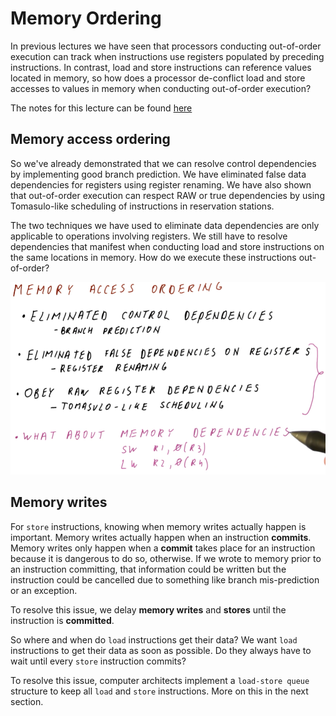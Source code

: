 # Memory Ordering

In previous lectures we have seen that processors conducting out-of-order
execution can track when instructions use registers populated by preceding
instructions. In contrast, load and store instructions can reference values
located in memory, so how does a processor de-conflict load and store accesses
to values in memory when conducting out-of-order execution?

The notes for this lecture can be found [here](./pdf/Lesson9.pdf)

## Memory access ordering

So we've already demonstrated that we can resolve control dependencies by
implementing good branch prediction. We have eliminated false data dependencies
for registers using register renaming. We have also shown that out-of-order
execution can respect RAW or true dependencies by using Tomasulo-like scheduling
of instructions in reservation stations.

The two techniques we have used to eliminate data dependencies are only
applicable to operations involving registers. We still have to resolve
dependencies that manifest when conducting load and store instructions on the
same locations in memory. How do we execute these instructions out-of-order?

![memory-access-ordering](./img/memory-access-ordering.png)

## Memory writes

For `store` instructions, knowing when memory writes actually happen is
important. Memory writes actually happen when an instruction **commits**.
Memory writes only happen when a **commit** takes place for an instruction
because it is dangerous to do so, otherwise. If we wrote to memory prior to an
instruction committing, that information could be written but the instruction
could be cancelled due to something like branch mis-prediction or an exception.

To resolve this issue, we delay **memory writes** and **stores** until the
instruction is **committed**.

So where and when do `load` instructions get their data? We want `load`
instructions to get their data as soon as possible. Do they always have to wait
until every `store` instruction commits?

To resolve this issue, computer architects implement a `load-store queue`
structure to keep all `load` and `store` instructions. More on this in the
next section.